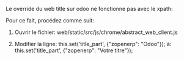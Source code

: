 Le override du web title sur odoo ne fonctionne
pas avec le xpath:
<template id="custom_favicon" inherit_id="web.layout" name="Custom Favicon" priority="17">
     <xpath expr="//head//link" position="after">
         <link type="image/x-icon" rel="shortcut icon" t-att-href="x_icon or '/web_favicon/static/src/img/favicon.ico'"/>
     </xpath>
 </template>

Pour ce fait, procédez comme suit:

1. Ouvrir le fichier:
    web/static/src/js/chrome/abstract_web_client.js
   
2.  Modifier la ligne:
    this.set('title_part', {"zopenerp": "Odoo"});
    à:
    this.set('title_part', {"zopenerp": "Votre titre"});